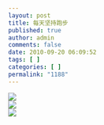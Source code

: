 ```yaml
---
layout: post
title: 每天坚持跑步
published: true
author: admin
comments: false
date: 2010-09-20 06:09:52
tags: [ ]
categories: [ ]
permalink: "1188"
---
```

![][1]  
![][2]  
![][3]

 [1]: http://xujianian.com/jx/blog/UploadFiles/2010-9/920542457.jpg
 [2]: http://xujianian.com/jx/blog/UploadFiles/2010-9/920889117.jpg
 [3]: http://xujianian.com/jx/blog/UploadFiles/2010-9/920428021.jpg